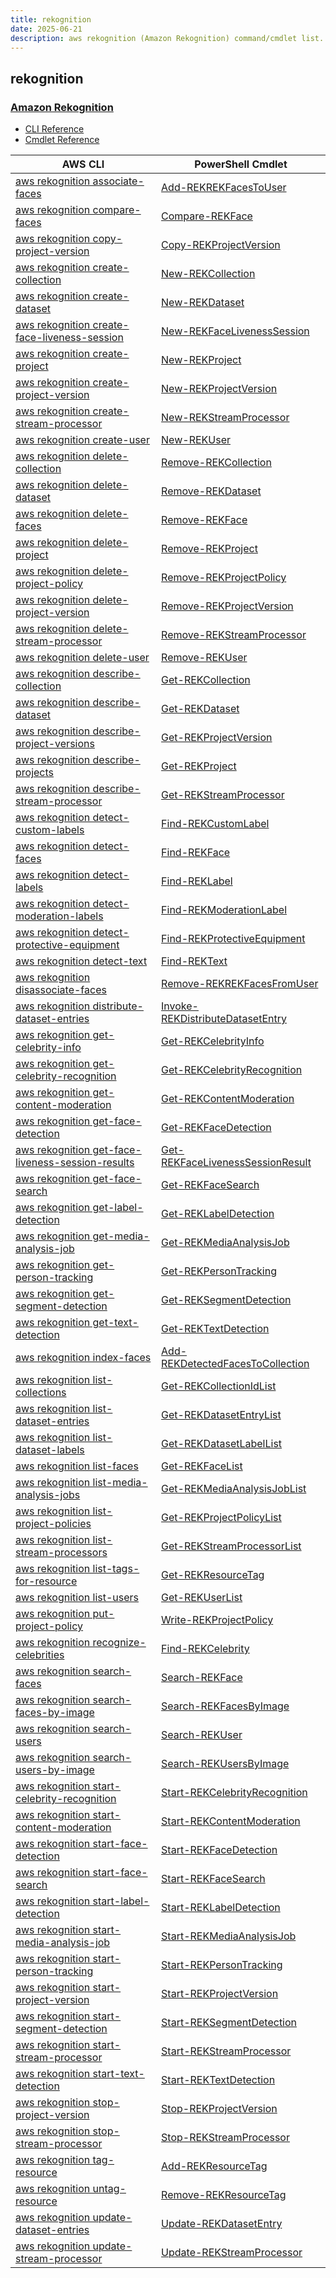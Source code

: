 ```yaml
---
title: rekognition
date: 2025-06-21
description: aws rekognition (Amazon Rekognition) command/cmdlet list.
---
```


## rekognition

### [Amazon Rekognition](https://aws.amazon.com/rekognition/)

* [CLI Reference](https://awscli.amazonaws.com/v2/documentation/api/latest/reference/rekognition/index.html)
* [Cmdlet Reference](https://docs.aws.amazon.com/powershell/latest/reference/items/Amazon_Rekognition_cmdlets.html)

|AWS CLI|PowerShell Cmdlet|
|----|----|
|[aws rekognition associate-faces](https://awscli.amazonaws.com/v2/documentation/api/latest/reference/rekognition/associate-faces.html)|[Add-REKREKFacesToUser](https://docs.aws.amazon.com/powershell/latest/reference/items/Add-REKREKFacesToUser.html)|
|[aws rekognition compare-faces](https://awscli.amazonaws.com/v2/documentation/api/latest/reference/rekognition/compare-faces.html)|[Compare-REKFace](https://docs.aws.amazon.com/powershell/latest/reference/items/Compare-REKFace.html)|
|[aws rekognition copy-project-version](https://awscli.amazonaws.com/v2/documentation/api/latest/reference/rekognition/copy-project-version.html)|[Copy-REKProjectVersion](https://docs.aws.amazon.com/powershell/latest/reference/items/Copy-REKProjectVersion.html)|
|[aws rekognition create-collection](https://awscli.amazonaws.com/v2/documentation/api/latest/reference/rekognition/create-collection.html)|[New-REKCollection](https://docs.aws.amazon.com/powershell/latest/reference/items/New-REKCollection.html)|
|[aws rekognition create-dataset](https://awscli.amazonaws.com/v2/documentation/api/latest/reference/rekognition/create-dataset.html)|[New-REKDataset](https://docs.aws.amazon.com/powershell/latest/reference/items/New-REKDataset.html)|
|[aws rekognition create-face-liveness-session](https://awscli.amazonaws.com/v2/documentation/api/latest/reference/rekognition/create-face-liveness-session.html)|[New-REKFaceLivenessSession](https://docs.aws.amazon.com/powershell/latest/reference/items/New-REKFaceLivenessSession.html)|
|[aws rekognition create-project](https://awscli.amazonaws.com/v2/documentation/api/latest/reference/rekognition/create-project.html)|[New-REKProject](https://docs.aws.amazon.com/powershell/latest/reference/items/New-REKProject.html)|
|[aws rekognition create-project-version](https://awscli.amazonaws.com/v2/documentation/api/latest/reference/rekognition/create-project-version.html)|[New-REKProjectVersion](https://docs.aws.amazon.com/powershell/latest/reference/items/New-REKProjectVersion.html)|
|[aws rekognition create-stream-processor](https://awscli.amazonaws.com/v2/documentation/api/latest/reference/rekognition/create-stream-processor.html)|[New-REKStreamProcessor](https://docs.aws.amazon.com/powershell/latest/reference/items/New-REKStreamProcessor.html)|
|[aws rekognition create-user](https://awscli.amazonaws.com/v2/documentation/api/latest/reference/rekognition/create-user.html)|[New-REKUser](https://docs.aws.amazon.com/powershell/latest/reference/items/New-REKUser.html)|
|[aws rekognition delete-collection](https://awscli.amazonaws.com/v2/documentation/api/latest/reference/rekognition/delete-collection.html)|[Remove-REKCollection](https://docs.aws.amazon.com/powershell/latest/reference/items/Remove-REKCollection.html)|
|[aws rekognition delete-dataset](https://awscli.amazonaws.com/v2/documentation/api/latest/reference/rekognition/delete-dataset.html)|[Remove-REKDataset](https://docs.aws.amazon.com/powershell/latest/reference/items/Remove-REKDataset.html)|
|[aws rekognition delete-faces](https://awscli.amazonaws.com/v2/documentation/api/latest/reference/rekognition/delete-faces.html)|[Remove-REKFace](https://docs.aws.amazon.com/powershell/latest/reference/items/Remove-REKFace.html)|
|[aws rekognition delete-project](https://awscli.amazonaws.com/v2/documentation/api/latest/reference/rekognition/delete-project.html)|[Remove-REKProject](https://docs.aws.amazon.com/powershell/latest/reference/items/Remove-REKProject.html)|
|[aws rekognition delete-project-policy](https://awscli.amazonaws.com/v2/documentation/api/latest/reference/rekognition/delete-project-policy.html)|[Remove-REKProjectPolicy](https://docs.aws.amazon.com/powershell/latest/reference/items/Remove-REKProjectPolicy.html)|
|[aws rekognition delete-project-version](https://awscli.amazonaws.com/v2/documentation/api/latest/reference/rekognition/delete-project-version.html)|[Remove-REKProjectVersion](https://docs.aws.amazon.com/powershell/latest/reference/items/Remove-REKProjectVersion.html)|
|[aws rekognition delete-stream-processor](https://awscli.amazonaws.com/v2/documentation/api/latest/reference/rekognition/delete-stream-processor.html)|[Remove-REKStreamProcessor](https://docs.aws.amazon.com/powershell/latest/reference/items/Remove-REKStreamProcessor.html)|
|[aws rekognition delete-user](https://awscli.amazonaws.com/v2/documentation/api/latest/reference/rekognition/delete-user.html)|[Remove-REKUser](https://docs.aws.amazon.com/powershell/latest/reference/items/Remove-REKUser.html)|
|[aws rekognition describe-collection](https://awscli.amazonaws.com/v2/documentation/api/latest/reference/rekognition/describe-collection.html)|[Get-REKCollection](https://docs.aws.amazon.com/powershell/latest/reference/items/Get-REKCollection.html)|
|[aws rekognition describe-dataset](https://awscli.amazonaws.com/v2/documentation/api/latest/reference/rekognition/describe-dataset.html)|[Get-REKDataset](https://docs.aws.amazon.com/powershell/latest/reference/items/Get-REKDataset.html)|
|[aws rekognition describe-project-versions](https://awscli.amazonaws.com/v2/documentation/api/latest/reference/rekognition/describe-project-versions.html)|[Get-REKProjectVersion](https://docs.aws.amazon.com/powershell/latest/reference/items/Get-REKProjectVersion.html)|
|[aws rekognition describe-projects](https://awscli.amazonaws.com/v2/documentation/api/latest/reference/rekognition/describe-projects.html)|[Get-REKProject](https://docs.aws.amazon.com/powershell/latest/reference/items/Get-REKProject.html)|
|[aws rekognition describe-stream-processor](https://awscli.amazonaws.com/v2/documentation/api/latest/reference/rekognition/describe-stream-processor.html)|[Get-REKStreamProcessor](https://docs.aws.amazon.com/powershell/latest/reference/items/Get-REKStreamProcessor.html)|
|[aws rekognition detect-custom-labels](https://awscli.amazonaws.com/v2/documentation/api/latest/reference/rekognition/detect-custom-labels.html)|[Find-REKCustomLabel](https://docs.aws.amazon.com/powershell/latest/reference/items/Find-REKCustomLabel.html)|
|[aws rekognition detect-faces](https://awscli.amazonaws.com/v2/documentation/api/latest/reference/rekognition/detect-faces.html)|[Find-REKFace](https://docs.aws.amazon.com/powershell/latest/reference/items/Find-REKFace.html)|
|[aws rekognition detect-labels](https://awscli.amazonaws.com/v2/documentation/api/latest/reference/rekognition/detect-labels.html)|[Find-REKLabel](https://docs.aws.amazon.com/powershell/latest/reference/items/Find-REKLabel.html)|
|[aws rekognition detect-moderation-labels](https://awscli.amazonaws.com/v2/documentation/api/latest/reference/rekognition/detect-moderation-labels.html)|[Find-REKModerationLabel](https://docs.aws.amazon.com/powershell/latest/reference/items/Find-REKModerationLabel.html)|
|[aws rekognition detect-protective-equipment](https://awscli.amazonaws.com/v2/documentation/api/latest/reference/rekognition/detect-protective-equipment.html)|[Find-REKProtectiveEquipment](https://docs.aws.amazon.com/powershell/latest/reference/items/Find-REKProtectiveEquipment.html)|
|[aws rekognition detect-text](https://awscli.amazonaws.com/v2/documentation/api/latest/reference/rekognition/detect-text.html)|[Find-REKText](https://docs.aws.amazon.com/powershell/latest/reference/items/Find-REKText.html)|
|[aws rekognition disassociate-faces](https://awscli.amazonaws.com/v2/documentation/api/latest/reference/rekognition/disassociate-faces.html)|[Remove-REKREKFacesFromUser](https://docs.aws.amazon.com/powershell/latest/reference/items/Remove-REKREKFacesFromUser.html)|
|[aws rekognition distribute-dataset-entries](https://awscli.amazonaws.com/v2/documentation/api/latest/reference/rekognition/distribute-dataset-entries.html)|[Invoke-REKDistributeDatasetEntry](https://docs.aws.amazon.com/powershell/latest/reference/items/Invoke-REKDistributeDatasetEntry.html)|
|[aws rekognition get-celebrity-info](https://awscli.amazonaws.com/v2/documentation/api/latest/reference/rekognition/get-celebrity-info.html)|[Get-REKCelebrityInfo](https://docs.aws.amazon.com/powershell/latest/reference/items/Get-REKCelebrityInfo.html)|
|[aws rekognition get-celebrity-recognition](https://awscli.amazonaws.com/v2/documentation/api/latest/reference/rekognition/get-celebrity-recognition.html)|[Get-REKCelebrityRecognition](https://docs.aws.amazon.com/powershell/latest/reference/items/Get-REKCelebrityRecognition.html)|
|[aws rekognition get-content-moderation](https://awscli.amazonaws.com/v2/documentation/api/latest/reference/rekognition/get-content-moderation.html)|[Get-REKContentModeration](https://docs.aws.amazon.com/powershell/latest/reference/items/Get-REKContentModeration.html)|
|[aws rekognition get-face-detection](https://awscli.amazonaws.com/v2/documentation/api/latest/reference/rekognition/get-face-detection.html)|[Get-REKFaceDetection](https://docs.aws.amazon.com/powershell/latest/reference/items/Get-REKFaceDetection.html)|
|[aws rekognition get-face-liveness-session-results](https://awscli.amazonaws.com/v2/documentation/api/latest/reference/rekognition/get-face-liveness-session-results.html)|[Get-REKFaceLivenessSessionResult](https://docs.aws.amazon.com/powershell/latest/reference/items/Get-REKFaceLivenessSessionResult.html)|
|[aws rekognition get-face-search](https://awscli.amazonaws.com/v2/documentation/api/latest/reference/rekognition/get-face-search.html)|[Get-REKFaceSearch](https://docs.aws.amazon.com/powershell/latest/reference/items/Get-REKFaceSearch.html)|
|[aws rekognition get-label-detection](https://awscli.amazonaws.com/v2/documentation/api/latest/reference/rekognition/get-label-detection.html)|[Get-REKLabelDetection](https://docs.aws.amazon.com/powershell/latest/reference/items/Get-REKLabelDetection.html)|
|[aws rekognition get-media-analysis-job](https://awscli.amazonaws.com/v2/documentation/api/latest/reference/rekognition/get-media-analysis-job.html)|[Get-REKMediaAnalysisJob](https://docs.aws.amazon.com/powershell/latest/reference/items/Get-REKMediaAnalysisJob.html)|
|[aws rekognition get-person-tracking](https://awscli.amazonaws.com/v2/documentation/api/latest/reference/rekognition/get-person-tracking.html)|[Get-REKPersonTracking](https://docs.aws.amazon.com/powershell/latest/reference/items/Get-REKPersonTracking.html)|
|[aws rekognition get-segment-detection](https://awscli.amazonaws.com/v2/documentation/api/latest/reference/rekognition/get-segment-detection.html)|[Get-REKSegmentDetection](https://docs.aws.amazon.com/powershell/latest/reference/items/Get-REKSegmentDetection.html)|
|[aws rekognition get-text-detection](https://awscli.amazonaws.com/v2/documentation/api/latest/reference/rekognition/get-text-detection.html)|[Get-REKTextDetection](https://docs.aws.amazon.com/powershell/latest/reference/items/Get-REKTextDetection.html)|
|[aws rekognition index-faces](https://awscli.amazonaws.com/v2/documentation/api/latest/reference/rekognition/index-faces.html)|[Add-REKDetectedFacesToCollection](https://docs.aws.amazon.com/powershell/latest/reference/items/Add-REKDetectedFacesToCollection.html)|
|[aws rekognition list-collections](https://awscli.amazonaws.com/v2/documentation/api/latest/reference/rekognition/list-collections.html)|[Get-REKCollectionIdList](https://docs.aws.amazon.com/powershell/latest/reference/items/Get-REKCollectionIdList.html)|
|[aws rekognition list-dataset-entries](https://awscli.amazonaws.com/v2/documentation/api/latest/reference/rekognition/list-dataset-entries.html)|[Get-REKDatasetEntryList](https://docs.aws.amazon.com/powershell/latest/reference/items/Get-REKDatasetEntryList.html)|
|[aws rekognition list-dataset-labels](https://awscli.amazonaws.com/v2/documentation/api/latest/reference/rekognition/list-dataset-labels.html)|[Get-REKDatasetLabelList](https://docs.aws.amazon.com/powershell/latest/reference/items/Get-REKDatasetLabelList.html)|
|[aws rekognition list-faces](https://awscli.amazonaws.com/v2/documentation/api/latest/reference/rekognition/list-faces.html)|[Get-REKFaceList](https://docs.aws.amazon.com/powershell/latest/reference/items/Get-REKFaceList.html)|
|[aws rekognition list-media-analysis-jobs](https://awscli.amazonaws.com/v2/documentation/api/latest/reference/rekognition/list-media-analysis-jobs.html)|[Get-REKMediaAnalysisJobList](https://docs.aws.amazon.com/powershell/latest/reference/items/Get-REKMediaAnalysisJobList.html)|
|[aws rekognition list-project-policies](https://awscli.amazonaws.com/v2/documentation/api/latest/reference/rekognition/list-project-policies.html)|[Get-REKProjectPolicyList](https://docs.aws.amazon.com/powershell/latest/reference/items/Get-REKProjectPolicyList.html)|
|[aws rekognition list-stream-processors](https://awscli.amazonaws.com/v2/documentation/api/latest/reference/rekognition/list-stream-processors.html)|[Get-REKStreamProcessorList](https://docs.aws.amazon.com/powershell/latest/reference/items/Get-REKStreamProcessorList.html)|
|[aws rekognition list-tags-for-resource](https://awscli.amazonaws.com/v2/documentation/api/latest/reference/rekognition/list-tags-for-resource.html)|[Get-REKResourceTag](https://docs.aws.amazon.com/powershell/latest/reference/items/Get-REKResourceTag.html)|
|[aws rekognition list-users](https://awscli.amazonaws.com/v2/documentation/api/latest/reference/rekognition/list-users.html)|[Get-REKUserList](https://docs.aws.amazon.com/powershell/latest/reference/items/Get-REKUserList.html)|
|[aws rekognition put-project-policy](https://awscli.amazonaws.com/v2/documentation/api/latest/reference/rekognition/put-project-policy.html)|[Write-REKProjectPolicy](https://docs.aws.amazon.com/powershell/latest/reference/items/Write-REKProjectPolicy.html)|
|[aws rekognition recognize-celebrities](https://awscli.amazonaws.com/v2/documentation/api/latest/reference/rekognition/recognize-celebrities.html)|[Find-REKCelebrity](https://docs.aws.amazon.com/powershell/latest/reference/items/Find-REKCelebrity.html)|
|[aws rekognition search-faces](https://awscli.amazonaws.com/v2/documentation/api/latest/reference/rekognition/search-faces.html)|[Search-REKFace](https://docs.aws.amazon.com/powershell/latest/reference/items/Search-REKFace.html)|
|[aws rekognition search-faces-by-image](https://awscli.amazonaws.com/v2/documentation/api/latest/reference/rekognition/search-faces-by-image.html)|[Search-REKFacesByImage](https://docs.aws.amazon.com/powershell/latest/reference/items/Search-REKFacesByImage.html)|
|[aws rekognition search-users](https://awscli.amazonaws.com/v2/documentation/api/latest/reference/rekognition/search-users.html)|[Search-REKUser](https://docs.aws.amazon.com/powershell/latest/reference/items/Search-REKUser.html)|
|[aws rekognition search-users-by-image](https://awscli.amazonaws.com/v2/documentation/api/latest/reference/rekognition/search-users-by-image.html)|[Search-REKUsersByImage](https://docs.aws.amazon.com/powershell/latest/reference/items/Search-REKUsersByImage.html)|
|[aws rekognition start-celebrity-recognition](https://awscli.amazonaws.com/v2/documentation/api/latest/reference/rekognition/start-celebrity-recognition.html)|[Start-REKCelebrityRecognition](https://docs.aws.amazon.com/powershell/latest/reference/items/Start-REKCelebrityRecognition.html)|
|[aws rekognition start-content-moderation](https://awscli.amazonaws.com/v2/documentation/api/latest/reference/rekognition/start-content-moderation.html)|[Start-REKContentModeration](https://docs.aws.amazon.com/powershell/latest/reference/items/Start-REKContentModeration.html)|
|[aws rekognition start-face-detection](https://awscli.amazonaws.com/v2/documentation/api/latest/reference/rekognition/start-face-detection.html)|[Start-REKFaceDetection](https://docs.aws.amazon.com/powershell/latest/reference/items/Start-REKFaceDetection.html)|
|[aws rekognition start-face-search](https://awscli.amazonaws.com/v2/documentation/api/latest/reference/rekognition/start-face-search.html)|[Start-REKFaceSearch](https://docs.aws.amazon.com/powershell/latest/reference/items/Start-REKFaceSearch.html)|
|[aws rekognition start-label-detection](https://awscli.amazonaws.com/v2/documentation/api/latest/reference/rekognition/start-label-detection.html)|[Start-REKLabelDetection](https://docs.aws.amazon.com/powershell/latest/reference/items/Start-REKLabelDetection.html)|
|[aws rekognition start-media-analysis-job](https://awscli.amazonaws.com/v2/documentation/api/latest/reference/rekognition/start-media-analysis-job.html)|[Start-REKMediaAnalysisJob](https://docs.aws.amazon.com/powershell/latest/reference/items/Start-REKMediaAnalysisJob.html)|
|[aws rekognition start-person-tracking](https://awscli.amazonaws.com/v2/documentation/api/latest/reference/rekognition/start-person-tracking.html)|[Start-REKPersonTracking](https://docs.aws.amazon.com/powershell/latest/reference/items/Start-REKPersonTracking.html)|
|[aws rekognition start-project-version](https://awscli.amazonaws.com/v2/documentation/api/latest/reference/rekognition/start-project-version.html)|[Start-REKProjectVersion](https://docs.aws.amazon.com/powershell/latest/reference/items/Start-REKProjectVersion.html)|
|[aws rekognition start-segment-detection](https://awscli.amazonaws.com/v2/documentation/api/latest/reference/rekognition/start-segment-detection.html)|[Start-REKSegmentDetection](https://docs.aws.amazon.com/powershell/latest/reference/items/Start-REKSegmentDetection.html)|
|[aws rekognition start-stream-processor](https://awscli.amazonaws.com/v2/documentation/api/latest/reference/rekognition/start-stream-processor.html)|[Start-REKStreamProcessor](https://docs.aws.amazon.com/powershell/latest/reference/items/Start-REKStreamProcessor.html)|
|[aws rekognition start-text-detection](https://awscli.amazonaws.com/v2/documentation/api/latest/reference/rekognition/start-text-detection.html)|[Start-REKTextDetection](https://docs.aws.amazon.com/powershell/latest/reference/items/Start-REKTextDetection.html)|
|[aws rekognition stop-project-version](https://awscli.amazonaws.com/v2/documentation/api/latest/reference/rekognition/stop-project-version.html)|[Stop-REKProjectVersion](https://docs.aws.amazon.com/powershell/latest/reference/items/Stop-REKProjectVersion.html)|
|[aws rekognition stop-stream-processor](https://awscli.amazonaws.com/v2/documentation/api/latest/reference/rekognition/stop-stream-processor.html)|[Stop-REKStreamProcessor](https://docs.aws.amazon.com/powershell/latest/reference/items/Stop-REKStreamProcessor.html)|
|[aws rekognition tag-resource](https://awscli.amazonaws.com/v2/documentation/api/latest/reference/rekognition/tag-resource.html)|[Add-REKResourceTag](https://docs.aws.amazon.com/powershell/latest/reference/items/Add-REKResourceTag.html)|
|[aws rekognition untag-resource](https://awscli.amazonaws.com/v2/documentation/api/latest/reference/rekognition/untag-resource.html)|[Remove-REKResourceTag](https://docs.aws.amazon.com/powershell/latest/reference/items/Remove-REKResourceTag.html)|
|[aws rekognition update-dataset-entries](https://awscli.amazonaws.com/v2/documentation/api/latest/reference/rekognition/update-dataset-entries.html)|[Update-REKDatasetEntry](https://docs.aws.amazon.com/powershell/latest/reference/items/Update-REKDatasetEntry.html)|
|[aws rekognition update-stream-processor](https://awscli.amazonaws.com/v2/documentation/api/latest/reference/rekognition/update-stream-processor.html)|[Update-REKStreamProcessor](https://docs.aws.amazon.com/powershell/latest/reference/items/Update-REKStreamProcessor.html)|

